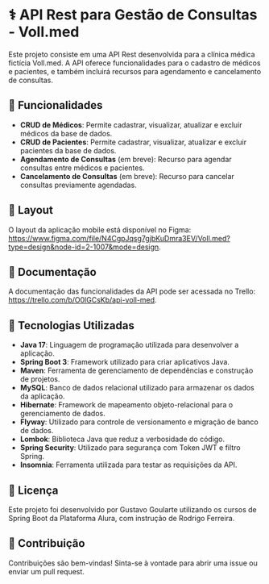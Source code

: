# ⚕️ API Rest para Gestão de Consultas - Voll.med

Este projeto consiste em uma API Rest desenvolvida para a clínica médica fictícia Voll.med. A API oferece funcionalidades para o cadastro de médicos e pacientes, e também incluirá recursos para agendamento e cancelamento de consultas.

## 🔗 Funcionalidades

- **CRUD de Médicos**: Permite cadastrar, visualizar, atualizar e excluir médicos da base de dados.
- **CRUD de Pacientes**: Permite cadastrar, visualizar, atualizar e excluir pacientes da base de dados.
- **Agendamento de Consultas** (em breve): Recurso para agendar consultas entre médicos e pacientes.
- **Cancelamento de Consultas** (em breve): Recurso para cancelar consultas previamente agendadas.

## 🎨 Layout

O layout da aplicação mobile está disponível no Figma: https://www.figma.com/file/N4CgpJqsg7gjbKuDmra3EV/Voll.med?type=design&node-id=2-1007&mode=design.

## 📃 Documentação

A documentação das funcionalidades da API pode ser acessada no  Trello: https://trello.com/b/O0lGCsKb/api-voll-med.

## 📃 Tecnologias Utilizadas

- **Java 17**: Linguagem de programação utilizada para desenvolver a aplicação.
- **Spring Boot 3**: Framework utilizado para criar aplicativos Java.
- **Maven**: Ferramenta de gerenciamento de dependências e construção de projetos.
- **MySQL**: Banco de dados relacional utilizado para armazenar os dados da aplicação.
- **Hibernate**: Framework de mapeamento objeto-relacional para o gerenciamento de dados.
- **Flyway**: Utilizado para controle de versionamento e migração de banco de dados.
- **Lombok**: Biblioteca Java que reduz a verbosidade do código.
- **Spring Security**: Utilizado para segurança com Token JWT e filtro Spring.
- **Insomnia**: Ferramenta utilizada para testar as requisições da API.

## 📃 Licença

Este projeto foi desenvolvido por Gustavo Goularte utilizando os cursos de Spring Boot da Plataforma Alura, com instrução de Rodrigo Ferreira.

## 📃 Contribuição

Contribuições são bem-vindas! Sinta-se à vontade para abrir uma issue ou enviar um pull request.

